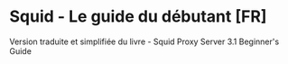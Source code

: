 # Squid - Le guide du débutant [FR]

Version traduite et simplifiée du livre - Squid Proxy Server 3.1 Beginner's Guide
